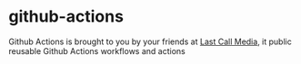 # github-actions
Github Actions is brought to you by your friends at [Last Call Media](https://www.lastcallmedia.com), it public reusable Github Actions workflows and actions

